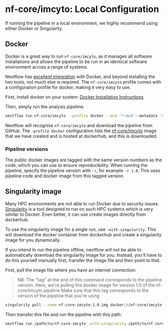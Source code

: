 # nf-core/imcyto: Local Configuration

If running the pipeline in a local environment, we highly recommend using either Docker or Singularity.

## Docker
Docker is a great way to run `nf-core/imcyto`, as it manages all software installations and allows the pipeline to be run in an identical software environment across a range of systems.

Nextflow has [excellent integration](https://www.nextflow.io/docs/latest/docker.html) with Docker, and beyond installing the two tools, not much else is required. The `nf-core/imcyto` profile comes with a configuration profile for docker, making it very easy to use.

First, install docker on your system: [Docker Installation Instructions](https://docs.docker.com/engine/installation/)

Then, simply run the analysis pipeline:

```bash
nextflow run nf-core/imcyto  -profile docker --mcd '*.mcd'--metadata 'metadata.csv' --full_stack_cppipe full_stack.cppipe --segmentation_cppipe segmentation.cppipe
```

Nextflow will recognise `nf-core/imcyto` and download the pipeline from GitHub. The `-profile docker` configuration lists the [nf-core/imcyto](https://hub.docker.com/r/nfcore/imcyto/) image that we have created and is hosted at dockerhub, and this is downloaded.

### Pipeline versions
The public docker images are tagged with the same version numbers as the code, which you can use to ensure reproducibility. When running the pipeline, specify the pipeline version with `-r`, for example `-r 1.0`. This uses pipeline code and docker image from this tagged version.


## Singularity image
Many HPC environments are not able to run Docker due to security issues. [Singularity](http://singularity.lbl.gov/) is a tool designed to run on such HPC systems which is very similar to Docker. Even better, it can use create images directly from dockerhub.

To use the singularity image for a single run, use `-with-singularity`. This will download the docker container from dockerhub and create a singularity image for you dynamically.

If you intend to run the pipeline offline, nextflow will not be able to automatically download the singularity image for you. Instead, you'll have to do this yourself manually first, transfer the image file and then point to that.

First, pull the image file where you have an internet connection:

> NB: The "tag" at the end of this command corresponds to the pipeline version.
> Here, we're pulling the docker image for version 1.0 of the nf-core/imcyto pipeline
> Make sure that this tag corresponds to the version of the pipeline that you're using

```bash
singularity pull --name nf-core-imcyto-1.0.img docker://nf-core/imcyto:1.0
```

Then transfer this file and run the pipeline with this path:

```bash
nextflow run /path/to/nf-core-imcyto -with-singularity /path/to/nf-core-imcyto-1.0.img
```
